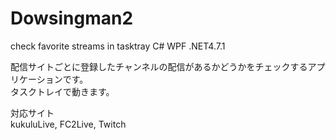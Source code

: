 # Dowsingman2
check favorite streams in tasktray C# WPF .NET4.7.1

配信サイトごとに登録したチャンネルの配信があるかどうかをチェックするアプリケーションです。<br>
タスクトレイで動きます。

対応サイト<br>
kukuluLive, FC2Live, Twitch
